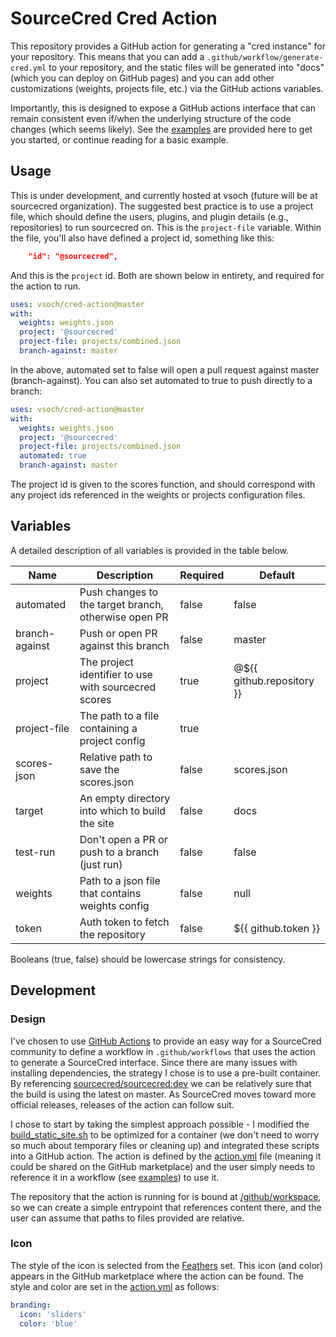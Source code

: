 # SourceCred Cred Action

This repository provides a GitHub action for generating a "cred instance"
for your repository.  This means that you can add a `.github/workflow/generate-cred.yml`
to your repository, and the static files will be generated into "docs"
(which you can deploy on GitHub pages) and you can add other customizations
(weights, projects file, etc.) via the GitHub actions variables.

Importantly, this is designed to expose a GitHub actions interface that can
remain consistent even if/when the underlying structure of the code changes (which
seems likely). See the [examples](examples) are provided here to get you started,
or continue reading for a basic example.

## Usage

This is under development, and currently hosted at vsoch (future will be at
sourcecred organization). The suggested best practice is to use a project file,
which should define the users, plugins, and plugin details (e.g., repositories) 
to run sourcecred on. This is the `project-file` variable. 
Within the file, you'll also have defined a project id, something like this:

```json
    "id": "@sourcecred",
```

And this is the `project` id. Both are shown below in entirety, and required
for the action to run.

```yaml
uses: vsoch/cred-action@master
with:
  weights: weights.json
  project: '@sourcecred'
  project-file: projects/combined.json
  branch-against: master
```

In the above, automated set to false will open a pull request against master (branch-against).
You can also set automated to true to push directly to a branch:

```yaml
uses: vsoch/cred-action@master
with:
  weights: weights.json
  project: '@sourcecred'
  project-file: projects/combined.json
  automated: true
  branch-against: master
```

The project id is given to the scores function, and should correspond with any project
ids referenced in the weights or projects configuration files.

## Variables

A detailed description of all variables is provided in the table below.

| Name           | Description                                          | Required | Default                  |
| ---------------|------------------------------------------------------|----------|--------------------------|
| automated      | Push changes to the target branch, otherwise open PR | false    | false                    |
| branch-against | Push or open PR against this branch                  | false    | master                   |
| project        | The project identifier to use with sourcecred scores | true     | @${{ github.repository }}|
| project-file   | The path to a file containing a project config       | true     |                          |
| scores-json    | Relative path to save the scores.json                | false    | scores.json              |
| target         | An empty directory into which to build the site      | false    | docs                     |
| test-run       | Don't open a PR or push to a branch (just run)       | false    | false                    |
| weights        | Path to a json file that contains weights config     | false    | null                     |
| token          | Auth token to fetch the repository                   | false    | ${{ github.token }}      |


Booleans (true, false) should be lowercase strings for consistency.

## Development

### Design

I've chosen to use [GitHub Actions](https://help.github.com/en/actions) to provide an easy
way for a SourceCred community to define a workflow in `.github/workflows` that uses the
action to generate a SourceCred interface. Since there are many issues with installing
dependencies, the strategy I chose is to use a pre-built container. By referencing 
[sourcecred/sourcecred:dev](https://hub.docker.com/r/sourcecred/sourcecred/tags) 
we can be relatively sure that the build is using the latest on master.
As SourceCred moves toward more official releases, releases of the action can
follow suit. 

I chose to start by taking the simplest approach possible - I modified the 
[build_static_site.sh](https://github.com/sourcecred/sourcecred/blob/master/scripts/build_static_site.sh)
to be optimized for a container (we don't need to worry so much about temporary files or cleaning up)
and integrated these scripts into a GitHub action. The action is defined by the [action.yml](action.yml)
file (meaning it could be shared on the GitHub marketplace) and the user simply needs to
reference it in a workflow (see [examples](examples)) to use it.

The repository that the action is running for is bound at [/github/workspace](https://help.github.com/en/actions/reference/virtual-environments-for-github-hosted-runners#docker-container-filesystem), so we can create a simple entrypoint
that references content there, and the user can assume that paths to files provided are relative.

### Icon

The style of the icon is selected from the [Feathers](https://feathericons.com/) set.
This icon (and color) appears in the GitHub marketplace where the action can be found.
The style and color are set in the [action.yml](action.yml) as follows:

```yaml
branding:
  icon: 'sliders'
  color: 'blue'
```
